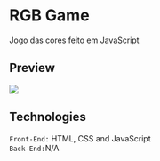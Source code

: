 # RGB Game
Jogo das cores feito em JavaScript

## Preview
[![](https://prnt.sc/o1t1H9S4h4_v)](https://drive.google.com/file/d/10mc4h9Mw_eYiV44BLHbAwo2-PXpii0jz/view?usp=sharing)

## Technologies
<code>Front-End:</code> HTML, CSS and JavaScript<br />
<code>Back-End:</code>N/A
